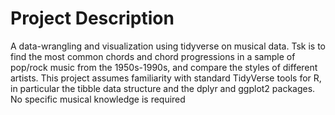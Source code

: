 # Project Description
A data-wrangling and visualization using tidyverse on musical data. Tsk is to find the most common chords and chord progressions in a sample of pop/rock music from the 1950s-1990s, and compare the styles of different artists. This project assumes familiarity with standard TidyVerse tools for R, in particular the tibble data structure and the dplyr and ggplot2 packages. No specific musical knowledge is required
